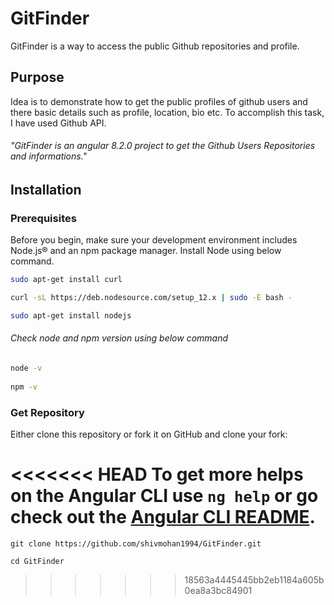 # GitFinder

GitFinder is a way to access the public Github repositories and profile.

## Purpose
Idea is to demonstrate how to get the public profiles of github users and there basic details such as profile, location, bio etc. To accomplish this task, I have used Github API.

###### "GitFinder is an angular 8.2.0 project to get the Github Users Repositories and informations."

## Installation

### Prerequisites

Before you begin, make sure your development environment includes Node.js® and an npm package manager.
Install Node using below command.

```bash
sudo apt-get install curl

curl -sL https://deb.nodesource.com/setup_12.x | sudo -E bash -

sudo apt-get install nodejs
```
###### Check node and npm version using below command

```bash
node -v
 
npm -v
```
### Get Repository 

Either clone this repository or fork it on GitHub and clone your fork:


<<<<<<< HEAD
To get more helps on the Angular CLI use `ng help` or go check out the [Angular CLI README](https://github.com/angular/angular-cli/blob/master/README.md).
=======
```git
git clone https://github.com/shivmohan1994/GitFinder.git

cd GitFinder
```
>>>>>>> 18563a4445445bb2eb1184a605b0ea8a3bc84901
